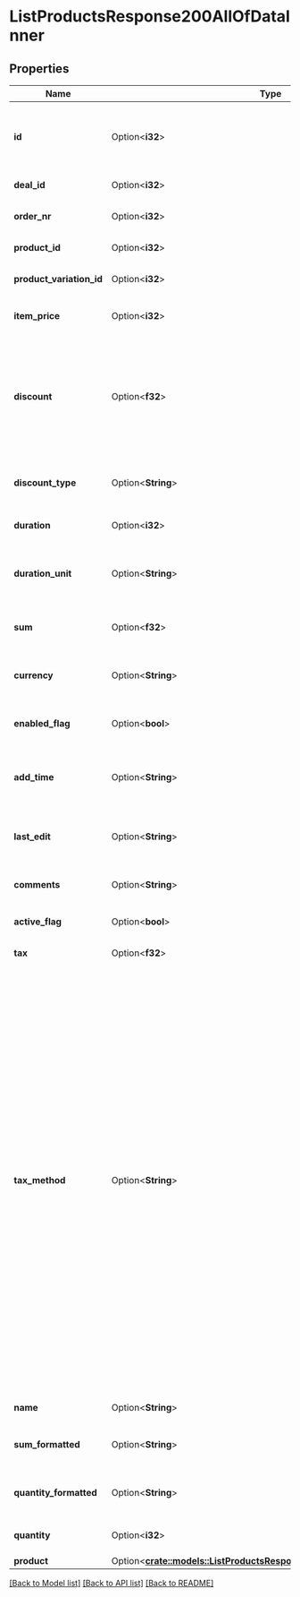 # ListProductsResponse200AllOfDataInner

## Properties

Name | Type | Description | Notes
------------ | ------------- | ------------- | -------------
**id** | Option<**i32**> | The ID of the deal-product (the ID of the product attached to the deal) | [optional]
**deal_id** | Option<**i32**> | The ID of the deal | [optional]
**order_nr** | Option<**i32**> | The order number of the product | [optional]
**product_id** | Option<**i32**> | The ID of the product | [optional]
**product_variation_id** | Option<**i32**> | The ID of the product variation | [optional]
**item_price** | Option<**i32**> | The price value of the product | [optional]
**discount** | Option<**f32**> | The value of the discount. The `discount_type` field can be used to specify whether the value is an amount or a percentage. | [optional][default to 0]
**discount_type** | Option<**String**> | The type of the discount's value. | [optional][default to Percentage]
**duration** | Option<**i32**> | The duration of the product | [optional]
**duration_unit** | Option<**String**> | The type of the duration. (For example hourly, daily, etc.) | [optional]
**sum** | Option<**f32**> | The sum of all the products attached to the deal | [optional]
**currency** | Option<**String**> | The currency associated with the deal product | [optional]
**enabled_flag** | Option<**bool**> | Whether the product is enabled or not | [optional]
**add_time** | Option<**String**> | The date and time when the product was added to the deal | [optional]
**last_edit** | Option<**String**> | The date and time when the deal product was last edited | [optional]
**comments** | Option<**String**> | The comments of the product | [optional]
**active_flag** | Option<**bool**> | Whether the product is active or not | [optional]
**tax** | Option<**f32**> | The product tax | [optional]
**tax_method** | Option<**String**> | The tax option to be applied to the products. When using `inclusive`, the tax percentage will already be included in the price. When using `exclusive`, the tax will not be included in the price. When using `none`, no tax will be added. Use the `tax` field for defining the tax percentage amount. By default, the user setting value for tax options will be used. Changing this in one product affects the rest of the products attached to the deal. | [optional]
**name** | Option<**String**> | The product name | [optional]
**sum_formatted** | Option<**String**> | The formatted sum of the product | [optional]
**quantity_formatted** | Option<**String**> | The formatted quantity of the product | [optional]
**quantity** | Option<**i32**> | The quantity of the product | [optional]
**product** | Option<[**crate::models::ListProductsResponse200AllOfDataInnerProduct**](listProductsResponse200_allOf_data_inner_product.md)> |  | [optional]

[[Back to Model list]](../README.md#documentation-for-models) [[Back to API list]](../README.md#documentation-for-api-endpoints) [[Back to README]](../README.md)


